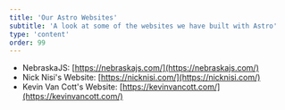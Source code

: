 ```yaml
---
title: 'Our Astro Websites'
subtitle: 'A look at some of the websites we have built with Astro'
type: 'content'
order: 99
---
```


- NebraskaJS: [https://nebraskajs.com/](https://nebraskajs.com/)
- Nick Nisi's Website: [https://nicknisi.com/](https://nicknisi.com/)
- Kevin Van Cott's Website: [https://kevinvancott.com/](https://kevinvancott.com/)